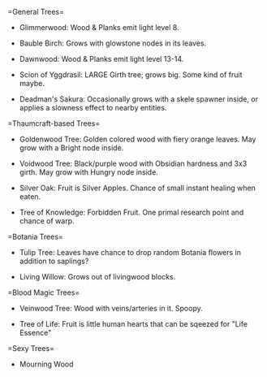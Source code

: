 =General Trees=
- Glimmerwood: Wood & Planks emit light level 8.

- Bauble Birch: Grows with glowstone nodes in its leaves.

- Dawnwood: Wood & Planks emit light level 13-14.

- Scion of Yggdrasil: LARGE Girth tree; grows big. Some kind of fruit maybe.

- Deadman's Sakura: Occasionally grows with a skele spawner inside, or applies a slowness effect to nearby entities.

=Thaumcraft-based Trees=
- Goldenwood Tree: Golden colored wood with fiery orange leaves.  May grow with a Bright node inside.

- Voidwood Tree: Black/purple wood with Obsidian hardness and 3x3 girth.  May grow with Hungry node inside.

- Silver Oak: Fruit is Silver Apples.  Chance of small instant healing when eaten.
 
- Tree of Knowledge: Forbidden Fruit.  One primal research point and chance of warp.


=Botania Trees=
- Tulip Tree: Leaves have chance to drop random Botania flowers in addition to saplings?

- Living Willow: Grows out of livingwood blocks.

=Blood Magic Trees=
- Veinwood Tree: Wood with veins/arteries in it.  Spoopy.

- Tree of Life: Fruit is little human hearts that can be sqeezed for "Life Essence"

=Sexy Trees=
- Mourning Wood
